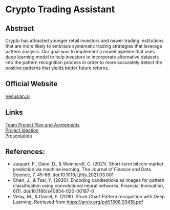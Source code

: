 # Crypto Trading Assistant 

## Abstract
Crypto has attracted younger retail investors and newer trading institutions that are more likely to embrace systematic trading strategies that leverage pattern analysis. Our goal was to implement a model pipeline that uses deep learning model to help investors to incorporate alternative datasets into the pattern recognition process in order to more accurately detect the positive patterns that yields better future returns. 

## Official Website
[Venusian.ai](https://www.venusian.ai/)


## Links
[Team Project Plan and Agreements](https://docs.google.com/document/d/14dtfbAhqvn7Q0gmwGvH2RIU1AdhLU69lHx9Z7ALRh0E/edit)\
[Project Ideation](https://docs.google.com/document/d/1kPXmmdoe94NO3Fk2UT9g88b2rxnQO7s8qC-IZnaTsa0/edit)\
[Presentation](https://docs.google.com/presentation/d/1c4Gdb3HPl0Lz0vGL59EKmHw3043KzXevizVmnDF1SqY/edit#slide=id.p12)

## References:
 - Jaquart, P., Dann, D., & Weinhardt, C. (2021). Short-term bitcoin market prediction via machine learning. The Journal of Finance and Data Science, 7, 45-66. doi:10.1016/j.jfds.2021.03.001
  - Chen, J., & Tsai, Y. (2020). Encoding candlesticks as images for pattern classification using convolutional neural networks. Financial Innovation, 6(1). doi:10.1186/s40854-020-00187-0
  - Velay, M., & Daniel, F. (2018). Stock Chart Pattern recognition with Deep Learning. Retrieved from https://arxiv.org/pdf/1808.00418.pdf
